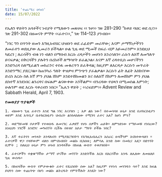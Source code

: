 ```yaml
---
title: 'ተጨማሪ ሀሳብ'
date: 15/07/2022
---
```


የኤለን ዋይትን አባቶችና ነብያት የሚለውን መጽሀፍ ‹‹ ጉዞ›› ገጽ 281–290 “ከቀይ ባህር ወደ ሲና›› ገጽ 291-302 በዘመናት ምኞት ‹‹ፈተና››,” ገጽ 114–123 ያንብቡ።

“ነገር ግን በጥንት ዘመን እግዚአብሄር ህዝቡን ወደ ራፊድም መራቸው; እናም ታማኝነታችንን ለመፈተን ወደዚያው ሊመራን ይችላል። ሁል ጊዜ ወደ ሚመች ስፍራ ብቻ አይመራንም። እንደዚህ ካደረገ ; ለራሳችን ብቁ ነን ብለን በማሰብ እርሱ ረዳታችን መሆኑን እንረሳለን። ራሱን ለእኛ ለመግለጥ ይናፍቃል; በቅርባችን ያሉትን በረከቶች ለማሳየት ይፈልጋል‹ እናም እኛ ረዳተቢስ መሆናችንን እንድንረዳ ስለሚፈልግ መከራንና ተስፋ መቁረጥን ይፈቅዳል; ከዚያም ለእርዳታ እርሱን መጥራት እንድንማር ያደርጋል። ከጠንካራ ዓለት ቀዝቃዛ ምንጭን ያፈልቃል። እርሱን ፊት ለፊት እስክናየው ድረስ እርሱ ስለ እኛ ምን ያህል ሸክም እንደተሸከመልን እና ስለእኛ ሸክምን ለመሸከም ምን ያህል ደስተኛ እንደነበር ልንረዳና በፍጹም ልናውቀው አንችልም። ብንረዳው የህጻን በሚመስል እምነት; ሁሉንም ወደ እርሱ ባቀረብን ነበር። ”ኤሌን ዋይት ; ‹‹ረፍድም›› Advent Review and Sabbath Herald, April 7, 1903.

**የመወያያ ጥያቄዎች**

`1. ብዙውን ጊዜ ፈተናን እንደ ግል ነገር እናያለን ; አዎ ልክ ነው! በተመሳሳዩ ሁኔታ እንደ ቤተክርስቲያን ወይም እንደ አጥቢያ ቤተክርስቲያን ህብረት ልንከላከለው የሚገባ ፈተና አለ? ከሆነ ምን?`

`2. ወደማይመቹ ቦታዎች የተወሰዱ ለመናገር ፈቃደኛ የሆኑ ሰዎችን ጠይቅ። ለምንድነው የማይመቹ የነበረው? እነዚህን ነገሮች እንደገና መጎብኘት ቢችሉ በተለየ እይታ ማየት ይችሉ ነበር?`

`3. እኛ ተፈትነን መንጻት እንዳለብን የሚያደርግበትን የእግዚአብሔርን አሰራር ሁላችንም እናስተውላለን ። ፈተናዎች ዋጋ የላቸውም ብለን በምናስብበት መልኩ ቢከሰቱ; ለምሳሌ እንድ ስው በመኪና አደጋ በድንገት ቢሞት ; ስለዚህ ሁኔታ ምን ሀሳብ እንዳላችሁ በክፍል ውስጥ ተወያዩበት።`

`4. ፈተናዎችን ተቋቁማችሁ ታማኛ ሆናችሁ መገኘት እንድትችሉ እርስ በእርሳችሁ አንዱ ለሌለው ለመጸለይ ጊዜ ውሰዱ።`

`5. በክፍላችሁ ውስጥ የምታውቁት ፈተና የደረሰበት ሰው አለ? ከዚያም የተነሳ መንገዱን ሳተ? እንደ ክፍል ይህንን ሰው ተጨባጭ በሆነ መልኩ ልትረዱት የምትችሉት እንዴት ነው?`